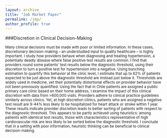 ```yaml
---
layout: archive
title: "Job Market Paper"
permalink: /jmp/
author_profile: true
---
```


###Discretion in Clinical Decision-Making 
<small> 
<p> Many clinical decisions must be made with poor or limited information. In these cases, discretionary decision-making – an understudied input to quality healthcare – is highly important. I study how providers behave when diagnosing and treating hypertension, a potentially deadly disease where false positive test results are common. I find that providers round some patients' test results below the diagnostic threshold, using their discretion to turn a positive test for hypertension into a negative. Using bunching estimation to quantify this behavior at the clinic level, I estimate that up to 62% of patients expected to be just above the diagnostic threshold are instead just below it. Thresholds are widely used in medicine, yet their potentially distortional effects on provider behavior have not been previously quantified. Using the fact that in Chile patients are assigned a public primary care clinic based on their home address, I examine the impact of this clinical discretion with data from >600,000 visits. Providers adhere to clinical practice guidelines similarly across clinics. Yet, at high discretion clinics, patients who are assigned a negative test result are 9-44% less likely to be hospitalized for heart attack or stroke within 1 year. These results indicate provider discretion leads to better sorting of patients with respect to the diagnostic threshold. This appears to be partly achieved using heuristics: among patients with identical test results, those with characteristics representative of high cardiovascular risk are less likely to be sorted below the diagnostic threshold. I conclude that in a setting with poor information, heuristic thinking can be beneficial to clinical decision-making. </p>  
</small>
 


